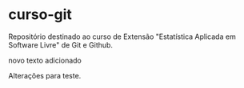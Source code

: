 # curso-git
Repositório destinado ao curso de Extensão "Estatística Aplicada em Software Livre" de Git e Github.


novo texto adicionado


Alterações para teste.
